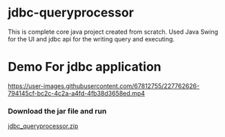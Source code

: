 # jdbc-queryprocessor
This is complete core java project created from scratch. Used Java Swing for the UI and jdbc api for the writing query and executing.

<h1> Demo For jdbc application </h1>

https://user-images.githubusercontent.com/67812755/227762626-794145cf-bc2c-4c2a-a4fd-4fb38d3658ed.mp4


<h3>Download the jar file and run</h3>

[jdbc_queryprocessor.zip](https://github.com/hrk00007/jdbc-queryprocessor/files/11071031/jdbc_queryprocessor.zip)

